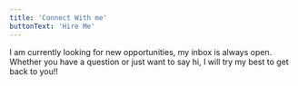 ```yaml
---
title: 'Connect With me'
buttonText: 'Hire Me'
---
```




I am currently looking for new opportunities, my inbox is always open. Whether you have a question or just want to say hi, I will try my best to get back to you!!
